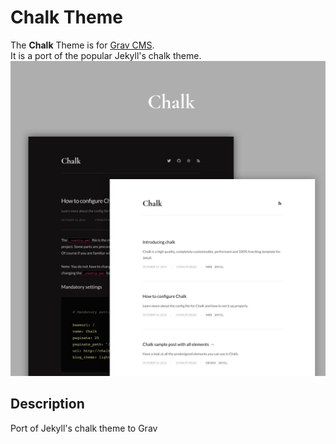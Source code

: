 # Chalk Theme

The **Chalk** Theme is for [Grav CMS](http://github.com/getgrav/grav).  
It is a port of the popular Jekyll's chalk theme.
![Chalk](screenshot.jpg)

## Description

Port of Jekyll's chalk theme to Grav
